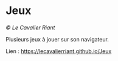 # Jeux

*© Le Cavalier Riant*

Plusieurs jeux à jouer sur son navigateur.

Lien : https://lecavalierriant.github.io/Jeux
